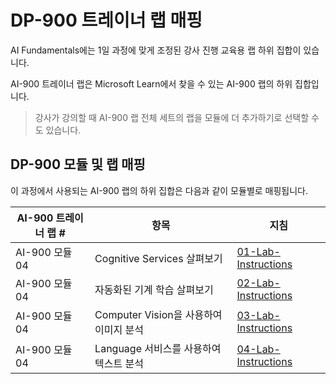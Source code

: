 # DP-900 트레이너 랩 매핑

AI Fundamentals에는 1일 과정에 맞게 조정된 강사 진행 교육용 랩 하위 집합이 있습니다.

AI-900 트레이너 랩은 Microsoft Learn에서 찾을 수 있는 AI-900 랩의 하위 집합입니다.

> 강사가 강의할 때 AI-900 랩 전체 세트의 랩을 모듈에 더 추가하기로 선택할 수도 있습니다.

## DP-900 모듈 및 랩 매핑

이 과정에서 사용되는 AI-900 랩의 하위 집합은 다음과 같이 모듈별로 매핑됩니다. 

| AI-900 트레이너 랩 # | 항목 | 지침 |
| --- | --- | --- |
| AI-900 모듈 04 | Cognitive Services 살펴보기 | [01-Lab-Instructions](https://aka.ms/ai900-module-01) |
| AI-900 모듈 04 | 자동화된 기계 학습 살펴보기 | [02-Lab-Instructions](https://aka.ms/ai900-module-02) |
| AI-900 모듈 04 | Computer Vision을 사용하여 이미지 분석  | [03-Lab-Instructions](https://aka.ms/ai900-module-03) |
| AI-900 모듈 04 | Language 서비스를 사용하여 텍스트 분석 | [04-Lab-Instructions](https://aka.ms/ai900-module-04) |


